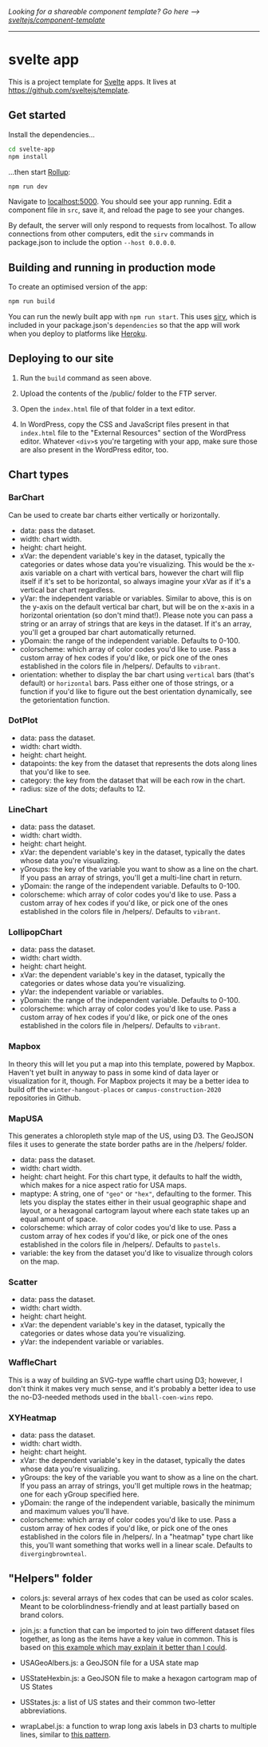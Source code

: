 *Looking for a shareable component template? Go here --> [sveltejs/component-template](https://github.com/sveltejs/component-template)*

---

# svelte app

This is a project template for [Svelte](https://svelte.dev) apps. It lives at https://github.com/sveltejs/template.

## Get started

Install the dependencies...

```bash
cd svelte-app
npm install
```

...then start [Rollup](https://rollupjs.org):

```bash
npm run dev
```

Navigate to [localhost:5000](http://localhost:5000). You should see your app running. Edit a component file in `src`, save it, and reload the page to see your changes.

By default, the server will only respond to requests from localhost. To allow connections from other computers, edit the `sirv` commands in package.json to include the option `--host 0.0.0.0`.


## Building and running in production mode

To create an optimised version of the app:

```bash
npm run build
```

You can run the newly built app with `npm run start`. This uses [sirv](https://github.com/lukeed/sirv), which is included in your package.json's `dependencies` so that the app will work when you deploy to platforms like [Heroku](https://heroku.com).

## Deploying to our site

1. Run the `build` command as seen above.

2. Upload the contents of the /public/ folder to the FTP server.

3. Open the `index.html` file of that folder in a text editor.

4. In WordPress, copy the CSS and JavaScript files present in that `index.html` file to the "External Resources" section of the WordPress editor. Whatever `<div>`s you're targeting with your app, make sure those are also present in the WordPress editor, too.

## Chart types

### BarChart

Can be used to create bar charts either vertically or horizontally.

- data: pass the dataset.
- width: chart width.
- height: chart height.
- xVar: the dependent variable's key in the dataset, typically the categories or dates whose data you're visualizing. This would be the x-axis variable on a chart with vertical bars, however the chart will flip itself if it's set to be horizontal, so always imagine your xVar as if it's a vertical bar chart regardless.
- yVar: the independent variable or variables. Similar to above, this is on the y-axis on the default vertical bar chart, but will be on the x-axis in a horizontal orientation (so don't mind that!). Please note you can pass a string or an array of strings that are keys in the dataset. If it's an array, you'll get a grouped bar chart automatically returned.
- yDomain: the range of the independent variable. Defaults to 0-100.
- colorscheme: which array of color codes you'd like to use. Pass a custom array of hex codes if you'd like, or pick one of the ones established in the colors file in /helpers/. Defaults to `vibrant`.
- orientation: whether to display the bar chart using `vertical` bars (that's default) or `horizontal` bars. Pass either one of those strings, or a function if you'd like to figure out the best orientation dynamically, see the getorientation function.

### DotPlot

- data: pass the dataset.
- width: chart width.
- height: chart height.
- datapoints: the key from the dataset that represents the dots along lines that you'd like to see.
- category: the key from the dataset that will be each row in the chart.
- radius: size of the dots; defaults to 12.


### LineChart

- data: pass the dataset.
- width: chart width.
- height: chart height.
- xVar: the dependent variable's key in the dataset, typically the dates whose data you're visualizing.
- yGroups: the key of the variable you want to show as a line on the chart. If you pass an array of strings, you'll get a multi-line chart in return.
- yDomain: the range of the independent variable. Defaults to 0-100.
- colorscheme: which array of color codes you'd like to use. Pass a custom array of hex codes if you'd like, or pick one of the ones established in the colors file in /helpers/. Defaults to `vibrant`.


### LollipopChart

- data: pass the dataset.
- width: chart width.
- height: chart height.
- xVar: the dependent variable's key in the dataset, typically the categories or dates whose data you're visualizing.
- yVar: the independent variable or variables.
- yDomain: the range of the independent variable. Defaults to 0-100.
- colorscheme: which array of color codes you'd like to use. Pass a custom array of hex codes if you'd like, or pick one of the ones established in the colors file in /helpers/. Defaults to `vibrant`.


### Mapbox

In theory this will let you put a map into this template, powered by Mapbox. Haven't yet built in anyway to pass in some kind of data layer or visualization for it, though. For Mapbox projects it may be a better idea to build off the `winter-hangout-places` or `campus-construction-2020` repositories in Github.


### MapUSA

This generates a chloropleth style map of the US, using D3. The GeoJSON files it uses to generate the state border paths are in the /helpers/ folder.

- data: pass the dataset.
- width: chart width.
- height: chart height. For this chart type, it defaults to half the width, which makes for a nice aspect ratio for USA maps.
- maptype: A string, one of `"geo"` or `"hex"`, defaulting to the former. This lets you display the states either in their usual geographic shape and layout, or a hexagonal cartogram layout where each state takes up an equal amount of space.
- colorscheme: which array of color codes you'd like to use. Pass a custom array of hex codes if you'd like, or pick one of the ones established in the colors file in /helpers/. Defaults to `pastels`.
- variable: the key from the dataset you'd like to visualize through colors on the map.


### Scatter

- data: pass the dataset.
- width: chart width.
- height: chart height.
- xVar: the dependent variable's key in the dataset, typically the categories or dates whose data you're visualizing.
- yVar: the independent variable or variables.




### WaffleChart

This is a way of building an SVG-type waffle chart using D3; however, I don't think it makes very much sense, and it's probably a better idea to use the no-D3-needed methods used in the `bball-coen-wins` repo.


### XYHeatmap

- data: pass the dataset.
- width: chart width.
- height: chart height.
- xVar: the dependent variable's key in the dataset, typically the dates whose data you're visualizing.
- yGroups: the key of the variable you want to show as a line on the chart. If you pass an array of strings, you'll get multiple rows in the heatmap; one for each yGroup specified here.
- yDomain: the range of the independent variable, basically the minimum and maximum values you'll have.
- colorscheme: which array of color codes you'd like to use. Pass a custom array of hex codes if you'd like, or pick one of the ones established in the colors file in /helpers/. In a "heatmap" type chart like this, you'll want something that works well in a linear scale. Defaults to `divergingbrownteal`.




## "Helpers" folder


- colors.js: several arrays of hex codes that can be used as color scales. Meant to be colorblindness-friendly and at least partially based on brand colors.

- join.js: a function that can be imported to join two different dataset files together, as long as the items have a key value in common. This is based on [this example which may explain it better than I could](http://learnjsdata.com/combine_data.html).

- USAGeoAlbers.js: a GeoJSON file for a USA state map

- USStateHexbin.js: a GeoJSON file to make a hexagon cartogram map of US States

- USStates.js: a list of US states and their common two-letter abbreviations.

- wrapLabel.js: a function to wrap long axis labels in D3 charts to multiple lines, similar to [this pattern](https://bl.ocks.org/mbostock/7555321).
